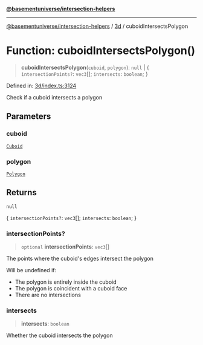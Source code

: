 [**@basementuniverse/intersection-helpers**](../../README.md)

***

[@basementuniverse/intersection-helpers](../../README.md) / [3d](../README.md) / cuboidIntersectsPolygon

# Function: cuboidIntersectsPolygon()

> **cuboidIntersectsPolygon**(`cuboid`, `polygon`): `null` \| \{ `intersectionPoints?`: `vec3`[]; `intersects`: `boolean`; \}

Defined in: [3d/index.ts:3124](https://github.com/basementuniverse/intersection-helpers/blob/3a364a58f0714fe52065b40529091d774e3a1a50/src/3d/index.ts#L3124)

Check if a cuboid intersects a polygon

## Parameters

### cuboid

[`Cuboid`](../types/type-aliases/Cuboid.md)

### polygon

[`Polygon`](../types/type-aliases/Polygon.md)

## Returns

`null`

\{ `intersectionPoints?`: `vec3`[]; `intersects`: `boolean`; \}

### intersectionPoints?

> `optional` **intersectionPoints**: `vec3`[]

The points where the cuboid's edges intersect the polygon

Will be undefined if:
- The polygon is entirely inside the cuboid
- The polygon is coincident with a cuboid face
- There are no intersections

### intersects

> **intersects**: `boolean`

Whether the cuboid intersects the polygon
